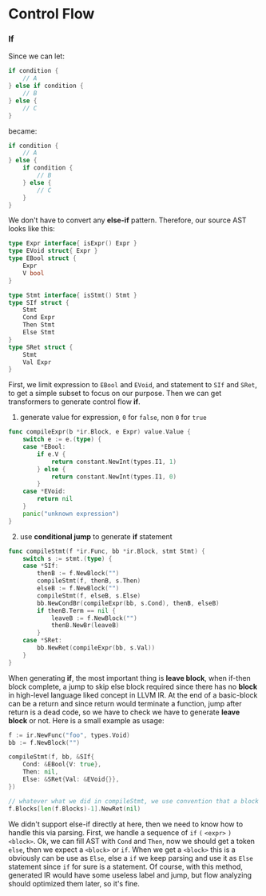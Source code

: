 # Control Flow

### If

Since we can let:

```go
if condition {
    // A
} else if condition {
    // B
} else {
    // C
}
```

became:

```go
if condition {
    // A
} else {
    if condition {
        // B
    } else {
        // C
    }
}
```

We don't have to convert any **else-if** pattern. Therefore, our source AST looks like this:

```go
type Expr interface{ isExpr() Expr }
type EVoid struct{ Expr }
type EBool struct {
	Expr
	V bool
}

type Stmt interface{ isStmt() Stmt }
type SIf struct {
	Stmt
	Cond Expr
	Then Stmt
	Else Stmt
}
type SRet struct {
	Stmt
	Val Expr
}
```

First, we limit expression to `EBool` and `EVoid`, and statement to `SIf` and `SRet`, to get a simple subset to focus on our purpose. Then we can get transformers to generate control flow **if**.

1. generate value for expression, `0` for `false`, non `0` for `true`

```go
func compileExpr(b *ir.Block, e Expr) value.Value {
    switch e := e.(type) {
    case *EBool:
   	    if e.V {
   		    return constant.NewInt(types.I1, 1)
        } else {
            return constant.NewInt(types.I1, 0)
        }
    case *EVoid:
        return nil
    }
   	panic("unknown expression")
}
```

2. use **conditional jump** to generate **if** statement

```go
func compileStmt(f *ir.Func, bb *ir.Block, stmt Stmt) {
    switch s := stmt.(type) {
    case *SIf:
    	thenB := f.NewBlock("")
    	compileStmt(f, thenB, s.Then)
    	elseB := f.NewBlock("")
    	compileStmt(f, elseB, s.Else)
    	bb.NewCondBr(compileExpr(bb, s.Cond), thenB, elseB)
    	if thenB.Term == nil {
    		leaveB := f.NewBlock("")
    		thenB.NewBr(leaveB)
    	}
    case *SRet:
    	bb.NewRet(compileExpr(bb, s.Val))
    }
}
```

When generating **if**, the most important thing is **leave block**, when if-then block complete, a jump to skip else block required since there has no **block** in high-level language liked concept in LLVM IR. At the end of a basic-block can be a return and since return would terminate a function, jump after return is a dead code, so we have to check we have to generate **leave block** or not. Here is a small example as usage:

```go
f := ir.NewFunc("foo", types.Void)
bb := f.NewBlock("")

compileStmt(f, bb, &SIf{
    Cond: &EBool{V: true},
    Then: nil,
    Else: &SRet{Val: &EVoid{}},
})

// whatever what we did in compileStmt, we use convention that a block leave in the end is empty.
f.Blocks[len(f.Blocks)-1].NewRet(nil)
```

We didn't support else-if directly at here, then we need to know how to handle this via parsing. First, we handle a sequence of `if` `(` `<expr>` `)` `<block>`. Ok, we can fill AST with `Cond` and `Then`, now we should get a token `else`, then we expect a `<block>` or `if`. When we get a `<block>` this is a obviously can be use as `Else`, else a `if` we keep parsing and use it as `Else` statement since `if` for sure is a statement. Of course, with this method, generated IR would have some useless label and jump, but flow analyzing should optimized them later, so it's fine.
